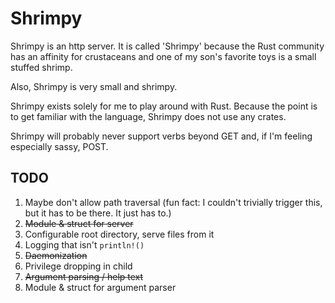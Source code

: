 Shrimpy
===

Shrimpy is an http server.  It is called 'Shrimpy' because the Rust community has an affinity for crustaceans and one of my son's favorite toys is a small stuffed shrimp.

Also, Shrimpy is very small and shrimpy.

Shrimpy exists solely for me to play around with Rust.  Because the point is to get familiar with the language, Shrimpy does not use any crates.

Shrimpy will probably never support verbs beyond GET and, if I'm feeling especially sassy, POST.

TODO
---
1. Maybe don't allow path traversal (fun fact: I couldn't trivially trigger this, but it has to be there.  It just has to.)
2. ~~Module & struct for server~~
3. Configurable root directory, serve files from it
4. Logging that isn't `println!()`
5. ~~Daemonization~~
6. Privilege dropping in child
7. ~~Argument parsing / help text~~
8. Module & struct for argument parser
